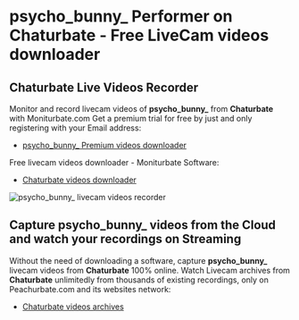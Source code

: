 # psycho_bunny_ Performer on Chaturbate - Free LiveCam videos downloader

## Chaturbate Live Videos Recorder

Monitor and record livecam videos of **psycho_bunny_** from **Chaturbate** with Moniturbate.com
Get a premium trial for free by just and only registering with your Email address:
* [psycho_bunny_ Premium videos downloader](https://moniturbate.com/request-demo-licence-key.html)

Free livecam videos downloader - Moniturbate Software:
* [Chaturbate videos downloader](https://moniturbate.com/moniturbate-download-software.html)

![psycho_bunny_ livecam videos recorder](https://peachurnet.com/templates/moniturbate-software.png)


## Capture psycho_bunny_ videos from the Cloud and watch your recordings on Streaming

Without the need of downloading a software, capture **psycho_bunny_** livecam videos from **Chaturbate** 100% online.
Watch Livecam archives from **Chaturbate** unlimitedly from thousands of existing recordings, only on Peachurbate.com and its websites network:
* [Chaturbate videos archives](https://peachurnet.com/)